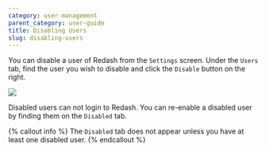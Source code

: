 ```yaml
---
category: user-management
parent_category: user-guide
title: Disabling Users
slug: disabling-users
---
```


You can disable a user of Redash from the `Settings` screen. Under the `Users` tab, find the user you wish to disable and click the `Disable` button on the right.

![](/assets/images/docs/gitbook/disable-user.png)

Disabled users can not login to Redash. You can re-enable a disabled user by finding them on the `Disabled` tab.

{% callout info %}
The `Disabled` tab does not appear unless you have at least one disabled user.
{% endcallout %}